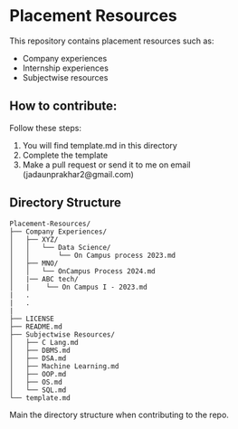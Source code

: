 # **Placement Resources**

This repository contains placement resources such as:  
<ul>
    <li>Company experiences</li>
    <li>Internship experiences</li>
    <li>Subjectwise resources</li>
</ul>

## **How to contribute:**

Follow these steps:

<ol>
    <li>You will find template.md in this directory</li>
    <li>Complete the template</li>
    <li>Make a pull request or send it to me on email (jadaunprakhar2@gmail.com)</li>
</ol>

## **Directory Structure**

```
Placement-Resources/
├── Company Experiences/
│   ├── XYZ/
│   │   └── Data Science/
│   │       └── On Campus process 2023.md
│   ├── MNO/
│   │   └── OnCampus Process 2024.md
│   |── ABC tech/
│   |    └── On Campus I - 2023.md
|   .
|   .
| 
├── LICENSE
├── README.md
├── Subjectwise Resources/
│   ├── C Lang.md
│   ├── DBMS.md
│   ├── DSA.md
│   ├── Machine Learning.md
│   ├── OOP.md
│   ├── OS.md
│   └── SQL.md
└── template.md
```

Main the directory structure when contributing to the repo.
